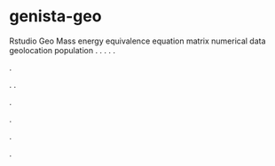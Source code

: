 # genista-geo
Rstudio Geo Mass energy equivalence equation matrix numerical data geolocation population
.
.
.
.
.




.






















.
.


























.











.








.



.
